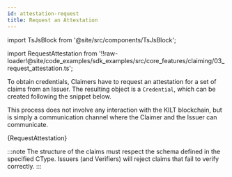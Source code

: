 ```yaml
---
id: attestation-request
title: Request an Attestation
---
```

import TsJsBlock from '@site/src/components/TsJsBlock';

import RequestAttestation from '!!raw-loader!@site/code_examples/sdk_examples/src/core_features/claiming/03_request_attestation.ts';

To obtain credentials, Claimers have to request an attestation for a set of claims from an Issuer.
The resulting object is a `Credential`, which can be created following the snippet below.

This process does not involve any interaction with the KILT blockchain, but is simply a communication channel where the Claimer and the Issuer can communicate.

<TsJsBlock>
  {RequestAttestation}
</TsJsBlock>

:::note
The structure of the claims must respect the schema defined in the specified CType.
Issuers (and Verifiers) will reject claims that fail to verify correctly.
:::